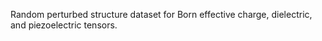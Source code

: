 Random perturbed structure dataset for Born effective charge, dielectric, and piezoelectric tensors.